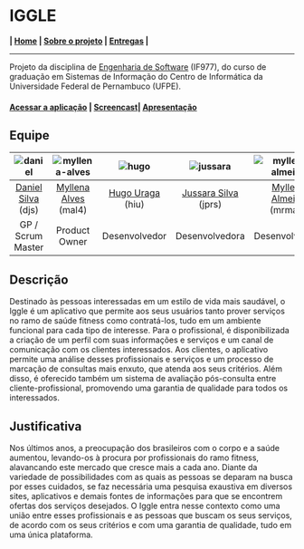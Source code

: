 # IGGLE

**| [Home](https://github.com/shirubadan/Iggle/blob/master/README.md) | [Sobre o projeto](https://github.com/shirubadan/Iggle/blob/master/Sobre%20o%20projeto.md) | [Entregas](https://github.com/hugouraga/Iggle/blob/master/%23docs/README.md) |**

---

Projeto da disciplina de [Engenharia de Software](https://github.com/if977/if977) (IF977), do curso de graduação em Sistemas de Informação do Centro de Informática da Universidade Federal de Pernambuco (UFPE).

#### [Acessar a aplicação](http://iggle-app.herokuapp.com) | [Screencast](https://www.loom.com/share/3b37d052cafb4cc2923b0e12a95f70a9)| [Apresentação](https://docs.google.com/presentation/d/1JarDd6N7AUBovQgrl_1c5l2qSTcHmAhnO0P4nIG1Ulc/edit?usp=drivesdk)

## Equipe

| ![daniel](https://github.com/hugouraga/Iggle/blob/master/%23docs/team-imgs/daniel.png) | ![myllena-alves](https://github.com/hugouraga/Iggle/blob/master/%23docs/team-imgs/myllena-alves.png) | ![hugo](https://github.com/hugouraga/Iggle/blob/master/%23docs/team-imgs/hugo.png) | ![jussara](https://github.com/hugouraga/Iggle/blob/master/%23docs/team-imgs/jussara.png) | ![myllena-almeida](https://github.com/hugouraga/Iggle/blob/master/%23docs/team-imgs/myllena-almeida.png) |
|:---------------------:|:------------------:|:----------------:|:--------------------:|:-----------------------:|
[Daniel Silva](https://github.com/shirubadan) (djs) | [Myllena Alves](https://github.com/myllenaalves) (mal4) | [Hugo Uraga](https://github.com/hugouraga) (hiu) | [Jussara Silva](https://github.com/jussararodrigues) (jprs) | [Myllena Almeida](https://github.com/MyllenaAlmeida) (mrma2) | 
| GP / Scrum Master | Product Owner | Desenvolvedor | Desenvolvedora | Desenvolvedora |

## Descrição
Destinado às pessoas interessadas em um estilo de vida mais saudável, o Iggle é um aplicativo que permite aos seus usuários tanto prover serviços no ramo de saúde fitness como contratá-los, tudo em um ambiente funcional para cada tipo de interesse. Para o profissional, é disponibilizada a criação de um perfil com suas informações e serviços e um canal de comunicação com os clientes interessados. Aos clientes, o aplicativo permite uma análise desses profissionais e serviços e um processo de marcação de consultas mais enxuto, que atenda aos seus critérios. Além disso, é oferecido também um sistema de avaliação pós-consulta entre cliente-profissional, promovendo uma garantia de qualidade para todos os interessados.

## Justificativa
Nos últimos anos, a preocupação dos brasileiros com o corpo e a saúde aumentou, levando-os à procura por profissionais do ramo fitness, alavancando este mercado que cresce mais a cada ano. Diante da variedade de possibilidades com as quais as pessoas se deparam na busca por esses cuidados, se faz necessária uma pesquisa exaustiva em diversos sites, aplicativos e demais fontes de informações para que se encontrem ofertas dos serviços desejados. O Iggle entra nesse contexto como uma união entre esses profissionais e as pessoas que buscam os seus serviços, de acordo com os seus critérios e com uma garantia de qualidade, tudo em uma única plataforma.
